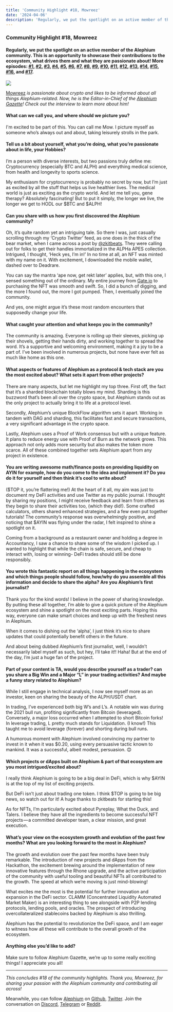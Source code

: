 ```yaml
---
title: 'Community Highlight #18, Mowreez'
date: '2024-04-06'
description: 'Regularly, we put the spotlight on an active member of the Alephium community. This is an opportunity to showcase their contributions to…'
---
```


### Community Highlight \#18, Mowreez

#### Regularly, we put the spotlight on an active member of the Alephium community. This is an opportunity to showcase their contributions to the ecosystem, what drives them and what they are passionate about! More episodes: <a href="https://medium.com/@alephium/community-highlight-wilhelm-k%C3%A4llstr%C3%B6m-aka-oracleuggla-81d3938c5692" class="markup--anchor markup--h4-anchor" data-href="https://medium.com/@alephium/community-highlight-wilhelm-k%C3%A4llstr%C3%B6m-aka-oracleuggla-81d3938c5692" rel="noopener" target="_blank">#1</a>, <a href="https://medium.com/@alephium/community-highlight-cgi-bin-c102cc106f19" class="markup--anchor markup--h4-anchor" data-href="https://medium.com/@alephium/community-highlight-cgi-bin-c102cc106f19" rel="noopener" target="_blank">#2</a>, <a href="https://medium.com/@alephium/community-highlight-3-digdug-48a7ec868504" class="markup--anchor markup--h4-anchor" data-href="https://medium.com/@alephium/community-highlight-3-digdug-48a7ec868504" rel="noopener" target="_blank">#3</a>, <a href="https://medium.com/@alephium/community-highlight-4-montail-e24fd88882a0" class="markup--anchor markup--h4-anchor" data-href="https://medium.com/@alephium/community-highlight-4-montail-e24fd88882a0" rel="noopener" target="_blank">#4</a>, <a href="https://medium.com/@alephium/community-highlight-5-txn-71c4fd76ffe8" class="markup--anchor markup--h4-anchor" data-href="https://medium.com/@alephium/community-highlight-5-txn-71c4fd76ffe8" rel="noopener" target="_blank">#5</a>, <a href="https://medium.com/@alephium/community-highlight-6-waldi-zkit-beats-37af1f6df3b8" class="markup--anchor markup--h4-anchor" data-href="https://medium.com/@alephium/community-highlight-6-waldi-zkit-beats-37af1f6df3b8" rel="noopener" target="_blank">#6</a>, <a href="https://medium.com/@alephium/community-highlight-7-oheka-13d8b4ae025e" class="markup--anchor markup--h4-anchor" data-href="https://medium.com/@alephium/community-highlight-7-oheka-13d8b4ae025e" rel="noopener" target="_blank">#7</a>, <a href="https://medium.com/@alephium/community-highlight-8-jorge-438510785041" class="markup--anchor markup--h4-anchor" data-href="https://medium.com/@alephium/community-highlight-8-jorge-438510785041" rel="noopener" target="_blank">#8</a>, <a href="https://medium.com/@alephium/community-highlight-9-dzhemsh-a0a4a98a8489" class="markup--anchor markup--h4-anchor" data-href="https://medium.com/@alephium/community-highlight-9-dzhemsh-a0a4a98a8489" rel="noopener" target="_blank">#9</a>, <a href="https://medium.com/@alephium/community-highlight-10-lx-aka-lix-fde724cf8d81" class="markup--anchor markup--h4-anchor" data-href="https://medium.com/@alephium/community-highlight-10-lx-aka-lix-fde724cf8d81" rel="noopener" target="_blank">#10</a>, <a href="https://medium.com/@alephium/community-highlight-11-dr-jekyll-165ab9a51880" class="markup--anchor markup--h4-anchor" data-href="https://medium.com/@alephium/community-highlight-11-dr-jekyll-165ab9a51880" rel="noopener" target="_blank">#11</a>, <a href="https://medium.com/@alephium/community-highlight-12-sam-a-k-a-energy45-610005a9219b" class="markup--anchor markup--h4-anchor" data-href="https://medium.com/@alephium/community-highlight-12-sam-a-k-a-energy45-610005a9219b" rel="noopener" target="_blank">#12</a>, <a href="https://medium.com/@alephium/community-highlight-13-ryan-5dbbeaf859e4" class="markup--anchor markup--h4-anchor" data-href="https://medium.com/@alephium/community-highlight-13-ryan-5dbbeaf859e4" rel="noopener" target="_blank">#13</a>, <a href="https://medium.com/@alephium/community-highlight-14-animalmanjan-da8fd051bc38" class="markup--anchor markup--h4-anchor" data-href="https://medium.com/@alephium/community-highlight-14-animalmanjan-da8fd051bc38" rel="noopener" target="_blank">#14</a>, <a href="https://medium.com/@alephium/community-highlight-15-yulius-aka-chris45-036ae41a8037" class="markup--anchor markup--h4-anchor" data-href="https://medium.com/@alephium/community-highlight-15-yulius-aka-chris45-036ae41a8037" rel="noopener" target="_blank">#15</a>, <a href="https://medium.com/@alephium/community-highlight-16-mikael-446980141ee3" class="markup--anchor markup--h4-anchor" data-href="https://medium.com/@alephium/community-highlight-16-mikael-446980141ee3" target="_blank">#16</a>, and <a href="https://medium.com/@alephium/community-highlight-17-alexandrianwisdom-df44c791961f" class="markup--anchor markup--h4-anchor" data-href="https://medium.com/@alephium/community-highlight-17-alexandrianwisdom-df44c791961f" target="_blank">#17</a>.

![](https://cdn-images-1.medium.com/max/800/1*_QhQ3AB87qlMLsbrFc3CNg.png)

<a href="https://twitter.com/trdrmorz" class="markup--anchor markup--p-anchor" data-href="https://twitter.com/trdrmorz" rel="noopener" target="_blank">Mowreez</a> _is passionate about crypto and likes to be informed about all things Alephium-related. Now, he is the Editor-in-Chief of the_ <a href="https://twitter.com/AlephiumGazette" class="markup--anchor markup--p-anchor" data-href="https://twitter.com/AlephiumGazette" rel="noopener" target="_blank"><em>Alephium Gazette</em></a>_! Check out the interview to learn more about him!_

#### What can we call you, and where should we picture you?

I'm excited to be part of this. You can call me Mow. I picture myself as someone who’s always out and about, taking leisurely strolls in the park.

#### Tell us a bit about yourself, what you’re doing, what you’re passionate about in life, your Hobbies?

I’m a person with diverse interests, but two passions truly define me: Cryptocurrency (especially BTC and ALPH) and everything medical science, from health and longevity to sports science.

My enthusiasm for cryptocurrency is probably no secret by now, but I’m just as excited by all the stuff that helps us live healthier lives. The medical world is just as exciting as the crypto world. And let me tell you, gene therapy? Absolutely fascinating! But to put it simply, the longer we live, the longer we get to HODL our \$BTC and \$ALPH!

#### Can you share with us how you first discovered the Alephium community?

Oh, it’s quite random yet an intriguing tale. So there I was, just casually scrolling through my ‘Crypto Twitter’ feed, as one does in the thick of the bear market, when I came across a post by <a href="https://hashnode.com/@zkitbeats" class="markup--anchor markup--p-anchor" data-href="https://hashnode.com/@zkitbeats" rel="noopener" target="_blank">@zkitbeats</a>. They were calling out for folks to get their handles immortalized in the ALPHa APES collection. Intrigued, I thought, ‘Heck yes, I’m in!’ In no time at all, an NFT was minted with my name on it. With excitement, I downloaded the mobile wallet, dashed over to Deadrare.

You can say the mantra ‘ape now, get rekt later’ applies, but, with this one, I sensed something out of the ordinary. My entire journey from <a href="http://gate.io/" class="markup--anchor markup--p-anchor" data-href="http://gate.io/" rel="noopener" target="_blank">Gate.io</a> to purchasing the NFT was smooth and swift. So, I did a bunch of digging, and the more I found out, the more I got pumped. Then, I eventually joined the community.

And yes, one might argue it’s these most random encounters that supposedly change your life.

#### What caught your attention and what keeps you in the community?

The community is amazing. Everyone is rolling up their sleeves, picking up their shovels, getting their hands dirty, and working together to spread the word. It’s a supportive and welcoming environment, making it a joy to be a part of. I’ve been involved in numerous projects, but none have ever felt as much like home as this one.

#### What aspects or features of Alephium as a protocol & tech stack are you the most excited about? What sets it apart from other projects?

There are many aspects, but let me highlight my top three. First off, the fact that it’s a sharded blockchain totally blows my mind. Sharding is this buzzword that’s been all over the crypto space, but Alephium stands out as the only project to actually bring it to life at a protocol level.

Secondly, Alephium’s unique BlockFlow algorithm sets it apart. Working in tandem with DAG and sharding, this facilitates fast and secure transactions, a very significant advantage in the crypto space.

Lastly, Alephium uses a Proof of Work consensus but with a unique feature. It plans to reduce energy use with Proof of Burn as the network grows. This approach not only adds more security but also makes the token more scarce. All of these combined together sets Alephium apart from any project in existence.

#### You are writing awesome math/finance posts on providing liquidity on AYIN for example, how do you come to the idea and implement it? Do you do it for yourself and then think it’s cool to write about?

(\$TOP it, you’re flattering me!) At the heart of it all, my aim was just to document my DeFi activities and use Twitter as my public journal. I thought by sharing my positions, I might receive feedback and learn from others as they begin to share their activities too, (which they did!). Some crafted calculators, others shared enhanced strategies, and a few even put together tutorials! The community’s response was overwhelmingly positive, and noticing that \$AYIN was flying under the radar, I felt inspired to shine a spotlight on it.

Coming from a background as a restaurant owner and holding a degree in Accountancy, I saw a chance to share some of the wisdom I picked up. I wanted to highlight that while the chain is safe, secure, and cheap to interact with, losing or winning- DeFi trades should still be done responsibly.

#### You wrote this fantastic report on all things happening in the ecosystem and which things people should follow, how/why do you assemble all this information and decide to share the alpha? Are you Alephium’s first journalist?

Thank you for the kind words! I believe in the power of sharing knowledge. By putting these all together, I’m able to give a quick picture of the Alephium ecosystem and shine a spotlight on the most exciting parts. Hoping this way, everyone can make smart choices and keep up with the freshest news in Alephium.

When it comes to dishing out the ‘alpha’, I just think it’s nice to share updates that could potentially benefit others in the future.

And about being dubbed Alephium’s first journalist, well, I wouldn’t necessarily label myself as such, but hey, I’ll take it!! Haha! But at the end of the day, I’m just a huge fan of the project.

#### Part of your content is TA, would you describe yourself as a trader? can you share a Big Win and a Major “L” in your trading activities? And maybe a funny story related to Alephium?

While I still engage in technical analysis, I now see myself more as an investor, keen on sharing the beauty of the ALPH/USDT chart.

In trading, I’ve experienced both big W’s and L’s. A notable win was during the 2021 bull run, profiting significantly from Bitcoin (leveraged). Conversely, a major loss occurred when I attempted to short Bitcoin forks! In leverage trading, L pretty much stands for Liquidation. (I know!) This taught me to avoid leverage (forever) and shorting during bull runs.

A humorous moment with Alephium involved convincing my partner to invest in it when it was \$0.20, using every persuasive tactic known to mankind. It was a successful, albeit modest, persuasion. 😊

#### Which projects or dApps built on Alephium & part of that ecosystem are you most intrigued/excited about?

I really think Alephium is going to be a big deal in DeFi, which is why \$AYIN is at the top of my list of exciting projects.

But DeFi isn’t just about trading one token. I think \$TOP is going to be big news, so watch out for it! A huge thanks to zkitbeats for starting this!

As for NFTs, I’m particularly excited about Pyreplay, What the Duck, and Talers. I believe they have all the ingredients to become successful NFT projects — a committed developer team, a clear mission, and great execution.

#### What’s your view on the ecosystem growth and evolution of the past few months? What are you looking forward to the most in Alephium?

The growth and evolution over the past few months have been truly remarkable. The introduction of new projects and dApps from the Hackathon, the excitement brewing around the implementation of new innovative features through the Rhone upgrade, and the active participation of the community with useful tooling and beautiful NFTs all contributed to the growth. The speed at which we’re moving is just mind-blowing!

What excites me the most is the potential for further innovation and expansion in the DeFi sector. CLAMM (Concentrated Liquidity Automated Market Maker) is an interesting thing to see alongside with P2P lending protocols, lending pools, and oracles. The prospect of introducing overcollateralized stablecoins backed by Alephium is also thrilling.

Alephium has the potential to revolutionize the DeFi space, and I am eager to witness how all these will contribute to the overall growth of the ecosystem.

#### Anything else you’d like to add?

Make sure to follow Alephium Gazette, we’re up to some really exciting things! I appreciate you all!

---

_This concludes \#18 of the community highlights. Thank you, Mowreez, for sharing your passion with the Alephium community and contributing all across!_

Meanwhile, you can follow <a href="https://alephium.org/" class="markup--anchor markup--p-anchor" data-href="https://alephium.org/" rel="noopener ugc nofollow noopener" target="_blank">Alephium</a> on <a href="https://github.com/alephium/" class="markup--anchor markup--p-anchor" data-href="https://github.com/alephium/" rel="noopener ugc nofollow noopener" target="_blank">Github</a>, <a href="https://twitter.com/alephium" class="markup--anchor markup--p-anchor" data-href="https://twitter.com/alephium" rel="noopener ugc nofollow noopener" target="_blank">Twitter</a>. Join the conversation on <a href="https://alephium.org/discord" class="markup--anchor markup--p-anchor" data-href="https://alephium.org/discord" rel="noopener ugc nofollow noopener" target="_blank">Discord</a>, <a href="https://t.me/alephiumgroup" class="markup--anchor markup--p-anchor" data-href="https://t.me/alephiumgroup" rel="noopener ugc nofollow noopener" target="_blank">Telegram</a> or <a href="https://www.reddit.com/r/alephium" class="markup--anchor markup--p-anchor" data-href="https://www.reddit.com/r/alephium" rel="noopener ugc nofollow noopener" target="_blank">Reddit</a>.
